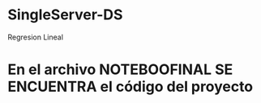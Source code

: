 # SingleServer-DS
Regresion Lineal

# En el archivo NOTEBOOFINAL SE ENCUENTRA el código del proyecto
